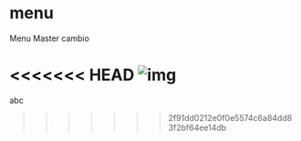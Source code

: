 # menu
Menu Master
cambio

<<<<<<< HEAD
![img](http://i0.kym-cdn.com/photos/images/original/001/221/732/902.jpg)
=======
abc	
>>>>>>> 2f91dd0212e0f0e5574c6a84dd83f2bf64ee14db
